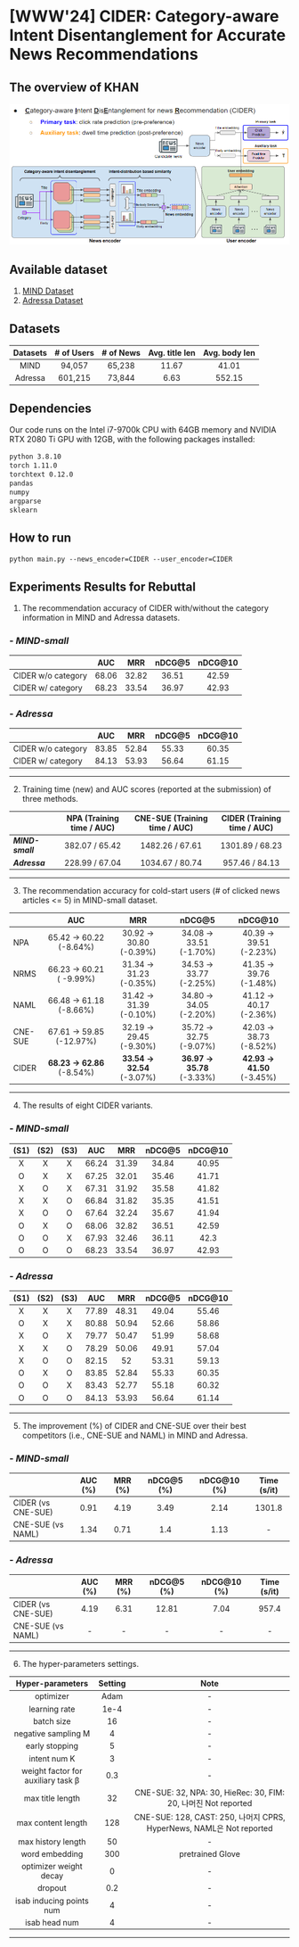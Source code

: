 # [WWW'24] CIDER: Category-aware Intent Disentanglement for Accurate News Recommendations

## The overview of KHAN
![The overview of KHAN](./assets/overview.PNG)

## Available dataset
1. [MIND Dataset](https://msnews.github.io/)
2. [Adressa Dataset](https://reclab.idi.ntnu.no/dataset/)

## Datasets
|Datasets|# of Users|# of News|Avg. title len|Avg. body len|
|:---:|:---:|:---:|:---:|:---:|
|MIND|94,057|65,238|11.67|41.01|
|Adressa|601,215|73,844|6.63|552.15|

## Dependencies
Our code runs on the Intel i7-9700k CPU with 64GB memory and NVIDIA RTX 2080 Ti GPU with 12GB, with the following packages installed:
```
python 3.8.10
torch 1.11.0
torchtext 0.12.0
pandas
numpy
argparse
sklearn
```
## How to run
```
python main.py --news_encoder=CIDER --user_encoder=CIDER
```

## Experiments Results for Rebuttal

 1. The recommendation accuracy of CIDER with/without the category information in MIND and Adressa datasets.

### - *__MIND-small__*
|                      |  AUC  |  MRR  | nDCG@5 |  nDCG@10 |   
|----------------------|:-----:|:-----:|:------:|:--------:|
| CIDER   w/o category | 68.06 | 32.82 |  36.51 |   42.59  |
|  CIDER   w/ category | 68.23 | 33.54 |  36.97 | 42.93    |

### - *__Adressa__*
|                    |   AUC  |  MRR  | nDCG@5 | nDCG@10 |
|--------------------|:------:|:-----:|:------:|:-------:|
| CIDER w/o category |  83.85 | 52.84 |  55.33 |  60.35  |
|  CIDER w/ category | 84.13  | 53.93 |  56.64 |  61.15  |

---


 2. Training time (new) and AUC scores (reported at the submission) of three methods.

|         | NPA (Training time / AUC) | CNE-SUE (Training time / AUC) | **CIDER** (Training time / AUC) |
|---------|:-------------------------:|:-----------------------------:|:---------------------------:|
| *__MIND-small__*  |       382.07 / 65.42      |        1482.26 / 67.61        |       1301.89 / 68.23       |
| *__Adressa__* |       228.99 / 67.04      |        1034.67 / 80.74        |        957.46 / 84.13       |


---


3. The recommendation accuracy for cold-start users (# of clicked news articles <= 5) in MIND-small dataset.

|         |            AUC           |           MRR           |          nDCG@5         |         nDCG@10         |
|---------|:------------------------:|:-----------------------:|:-----------------------:|:-----------------------:|
|   NPA   |  65.42 → 60.22 (-8.64%) | 30.92 → 30.80  (-0.39%) | 34.08 → 33.51  (-1.70%) | 40.39 → 39.51  (-2.23%) |
|   NRMS  | 66.23 → 60.21 ( -9.99%) | 31.34 → 31.23  (-0.35%) | 34.53 → 33.77  (-2.25%) | 41.35 → 39.76  (-1.48%) |
|   NAML  |  66.48 → 61.18 (-8.66%) | 31.42 → 31.39  (-0.10%) | 34.80 → 34.05  (-2.20%) | 41.12 → 40.17  (-2.36%) |
| CNE-SUE | 67.61 → 59.85 (-12.97%) | 32.19 → 29.45  (-9.30%) | 35.72 → 32.75  (-9.07%) | 42.03 → 38.73  (-8.52%) |
|  CIDER  |  **68.23 → 62.86** (-8.54%)  | **33.54 → 32.54**  (-3.07%) | **36.97 → 35.78**  (-3.33%) | **42.93 → 41.50**  (-3.45%) |


---


4. The results of eight CIDER variants.

### - *__MIND-small__*
| (S1) | (S2) | (S3) |  AUC  |  MRR  | nDCG@5 |  nDCG@10 |
|:----:|:----:|:----:|:-----:|:-----:|:------:|:--------:|
|   X  |   X  |   X  | 66.24 | 31.39 |  34.84 |   40.95  |
|   O  |   X  |   X  | 67.25 | 32.01 |  35.46 |   41.71  |
|   X  |   O  |   X  | 67.31 | 31.92 |  35.58 |   41.82  |
|   X  |   X  |   O  | 66.84 | 31.82 |  35.35 |   41.51  |
|   X  |   O  |   O  | 67.64 | 32.24 |  35.67 |   41.94  |
|   O  |   X  |   O  | 68.06 | 32.82 |  36.51 |   42.59  |
|   O  |   O  |   X  | 67.93 | 32.46 |  36.11 |   42.3   |
|   O  |   O  |   O  | 68.23 | 33.54 |  36.97 | 42.93    |

### - *__Adressa__*
| (S1) | (S2) | (S3) |  AUC  |  MRR  | nDCG@5 | nDCG@10 |
|:----:|:----:|:----:|:-----:|:-----:|:------:|:-------:|
|   X  |   X  |   X  | 77.89 | 48.31 |  49.04 |  55.46  |
|   O  |   X  |   X  | 80.88 | 50.94 |  52.66 |  58.86  |
|   X  |   O  |   X  | 79.77 | 50.47 |  51.99 |  58.68  |
|   X  |   X  |   O  | 78.29 | 50.06 |  49.91 |  57.04  |
|   X  |   O  |   O  | 82.15 |   52  |  53.31 |  59.13  |
|   O  |   X  |   O  | 83.85 | 52.84 |  55.33 |  60.35  |
|   O  |   O  |   X  | 83.43 | 52.77 |  55.18 |  60.32  |
|   O  |   O  |   O  | 84.13 | 53.93 |  56.64 |  61.14  |

---


5. The improvement (%) of CIDER and CNE-SUE over their best competitors (i.e., CNE-SUE and NAML) in MIND and Adressa.

### - *__MIND-small__*
|                    | AUC (%) | MRR (%) | nDCG@5 (%) | nDCG@10 (%) | Time (s/it) |
|--------------------|:-------:|:-------:|:----------:|:-----------:|:-----------:|
| CIDER (vs CNE-SUE) |   0.91  |   4.19  |    3.49    |     2.14    |    1301.8   |
|  CNE-SUE (vs NAML) |   1.34  |   0.71  |     1.4    |     1.13    |      -      | 

### - *__Adressa__*
|                    | AUC (%) | MRR (%) | nDCG@5 (%) | nDCG@10 (%) | Time (s/it) |
|--------------------|:----:|:----:|:------:|:-------:|:-----:|
| CIDER (vs CNE-SUE) | 4.19 | 6.31 |  12.81 |   7.04  | 957.4 |
|  CNE-SUE (vs NAML) |   -  |   -  |    -   |    -    |  -    |

---


6. The hyper-parameters settings.

|          Hyper-parameters          | Setting |                                 Note                                 |
|:----------------------------------:|:-------:|:--------------------------------------------------------------------:|
|              optimizer             |   Adam  |                                   -                                  |
|            learning rate           |   1e-4  |                                   -                                  |
|             batch size             |    16   |                                   -                                  |
|         negative sampling M        |    4    |                                   -                                  |
|           early stopping           |    5    |                                   -                                  |
|            intent num K            |    3    |                                   -                                  |
| weight factor for auxiliary task β |   0.3   |                                   -                                  |
|          max title length          |    32   |    CNE-SUE: 32, NPA: 30, HieRec: 30, FIM: 20, 나머진 Not reported    |
|         max content length         |   128   | CNE-SUE: 128, CAST: 250, 나머지 CPRS, HyperNews, NAML은 Not reported |
|         max history length         |    50   |                                   -                                  |
|           word embedding           |   300   |                           pretrained Glove                           |
|       optimizer weight decay       |    0    |                                   -                                  |
|               dropout              |   0.2   |                                   -                                  |
|      isab inducing points num      |    4    |                                   -                                  |
|            isab head num           |    4    |                                   -                                  |

---

